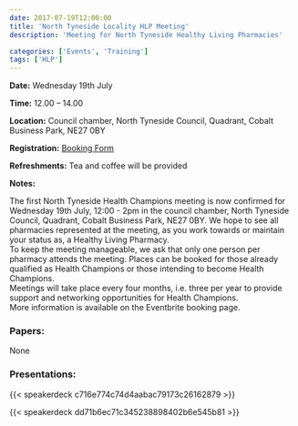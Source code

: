 ```yaml
---
date: 2017-07-19T12:00:00
title: 'North Tyneside Locality HLP Meeting'
description: 'Meeting for North Tyneside Healthy Living Pharmacies'

categories: ['Events', 'Training']
tags: ['HLP']
---
```


**Date:**  Wednesday 19th July  

**Time:**  12.00 – 14.00  

**Location:**  Council chamber, North Tyneside Council, Quadrant, Cobalt Business Park, NE27 0BY  

**Registration:**  [Booking Form](https://www.eventbrite.co.uk/e/north-tyneside-health-champion-meeting-tickets-35539642026)  

**Refreshments:**  Tea and coffee will be provided

**Notes:**  

The first North Tyneside Health Champions meeting is now confirmed for Wednesday 19th July, 12:00 - 2pm in the council chamber, North Tyneside Council, Quadrant, Cobalt Business Park, NE27 0BY. We hope to see all pharmacies represented at the meeting, as you work towards or maintain your status as, a Healthy Living Pharmacy.  
To keep the meeting manageable, we ask that only one person per pharmacy attends the meeting. Places can be booked for those already qualified as Health Champions or those intending to become Health Champions.  
Meetings will take place every four months, i.e. three per year to provide support and networking opportunities for Health Champions.  
More information is available on the Eventbrite booking page.

### Papers:

None

### Presentations:

{{< speakerdeck c716e774c74d4aabac79173c26162879 >}}

{{< speakerdeck dd71b6ec71c345238898402b6e545b81 >}}
